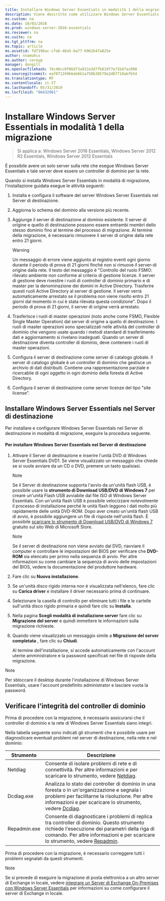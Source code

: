 ```yaml
---
title: Installare Windows Server Essentials in modalità 1 della migrazione
description: Viene descritto come utilizzare Windows Server Essentials
ms.custom: na
ms.date: 10/03/2016
ms.prod: windows-server-2016-essentials
ms.reviewer: na
ms.suite: na
ms.tgt_pltfrm: na
ms.topic: article
ms.assetid: fd7196ac-cfa6-46a5-ba77-6962b47a825e
author: nnamuhcs
ms.author: coreyp
manager: dongill
ms.openlocfilehash: 74c40cc0f06d73a922a3d7fb819f7e71b47ac088
ms.sourcegitcommit: eaf071249b6eb6b1a758b38579a2d87710abfb54
ms.translationtype: MT
ms.contentlocale: it-IT
ms.lasthandoff: 05/31/2019
ms.locfileid: "66432961"
---
```

# <a name="install-windows-server-essentials-in-migration-mode1"></a>Installare Windows Server Essentials in modalità 1 della migrazione

>Si applica a: Windows Server 2016 Essentials, Windows Server 2012 R2 Essentials, Windows Server 2012 Essentials

È possibile avere un solo server sulla rete che esegue Windows Server Essentials e tale server deve essere un controller di dominio per la rete.  
  
 Quando si installa Windows Server Essentials in modalità di migrazione, l'installazione guidata esegue le attività seguenti:  
  
1.  Installa e configura il software del server Windows Server Essentials nel Server di destinazione.  
  
2.  Aggiorna lo schema del dominio alla versione più recente.  
  
3.  Aggiunge il server di destinazione al dominio esistente. Il server di origine e quello di destinazione possono essere entrambi membri dello stesso dominio fino al termine del processo di migrazione. Al termine della migrazione, è necessario rimuovere il server di origine dalla rete entro 21 giorni.  
  
    > [!WARNING]
    >  Un messaggio di errore viene aggiunto al registro eventi ogni giorno durante il periodo di prova di 21 giorni finché non si rimuove il server-di origine dalla rete. Il testo del messaggio è "Controllo del ruolo FSMO: rilevato ambiente non conforme al criterio di gestione licenze. Il server di gestione deve rivestire i ruoli di controller di dominio primario e di master per la denominazione dei domini in Active Directory. Trasferire questi ruoli Active Directory al server di gestione. Il server verrà automaticamente arrestato se il problema non viene risolto entro 21 giorni dal momento in cui è stata rilevata questa condizione". Dopo il periodo di prova di 21 giorni, il server di origine verrà arrestato.  
  
4.  Trasferisce i ruoli di master operazioni (noto anche come FSMO, Flexible Single Master Operation) dal server di origine a quello di destinazione. I ruoli di master operazioni sono specializzati nelle attività del controller di dominio che vengono usate quando i metodi standard di trasferimento dati e aggiornamento si rivelano inadeguati. Quando un server di destinazione diventa controller di dominio, deve contenere i ruoli di master operazioni.  
  
5.  Configura il server di destinazione come server di catalogo globale. Il server di catalogo globale è un controller di dominio che gestisce un archivio di dati distribuiti. Contiene una rappresentazione parziale e ricercabile di ogni oggetto in ogni dominio della foresta di Active Directory.  
  
6.  Configura il server di destinazione come server licenze del tipo "site license".  
  
##  <a name="BKMK_Install"></a> Installare Windows Server Essentials nel Server di destinazione  
 Per installare e configurare Windows Server Essentials nel Server di destinazione in modalità di migrazione, eseguire la procedura seguente.  
  
#### <a name="to-install-windows-server-essentials-on-the-destination-server"></a>Per installare Windows Server Essentials nel Server di destinazione  
  
1. Attivare il Server di destinazione e inserire l'unità DVD di Windows Server Essentials DVD1. Se viene visualizzato un messaggio che chiede se si vuole avviare da un CD o DVD, premere un tasto qualsiasi.  
  
   > [!NOTE]
   >  Se il Server di destinazione supporta l'avvio da un'unità flash USB, è possibile usare la **strumento di Download USB/DVD di Windows 7** per creare un'unità Flash USB avviabile dal file ISO di Windows Server Essentials. Con un'unità flash USB è possibile velocizzare notevolmente il processo di installazione perché le unità flash leggono i dati molto più rapidamente delle unità DVD-ROM. Dopo aver creato un'unità flash USB di avvio, è possibile aggiungere un file di risposte nell'unità flash. È possibile [scaricare lo strumento di Download USB/DVD di Windows 7](https://go.microsoft.com/fwlink/p/?LinkId=248282) gratuito sul sito Web di Microsoft Store.  
  
   > [!NOTE]
   >  Se il server di destinazione non viene avviato dal DVD, riavviare il computer e controllare le impostazioni del BIOS per verificare che **DVD-ROM** sia elencato per primo nella sequenza di avvio. Per altre informazioni su come cambiare la sequenza di avvio delle impostazioni del BIOS, vedere la documentazione del produttore hardware.  
  
2. Fare clic su **Nuova installazione**.  
  
3. Se un'unità disco rigido interna non è visualizzata nell'elenco, fare clic su **Carica driver** e installare il driver necessario prima di continuare.  
  
4. Selezionare la casella di controllo per eliminare tutti i file e le cartelle sull'unità disco rigido primaria e quindi fare clic su **Installa**.  
  
5. Nella pagina **Scegli modalità di installazione server** fare clic su **Migrazione del server** e quindi immettere le informazioni sulla migrazione richieste.  
  
6. Quando viene visualizzato un messaggio simile a **Migrazione del server completata** , fare clic su **Chiudi**.  
  
   Al termine dell'installazione, si accede automaticamente con l'account utente amministratore e la password specificati nel file di risposte della migrazione.  
  
> [!NOTE]
>  Per sbloccare il desktop durante l'installazione di Windows Server Essentials, usare l'account predefinito administrator e lasciare vuota la password.  
  
##  <a name="BKMK_VerifyTheHealthOfDC"></a> Verificare l'integrità del controller di dominio  
 Prima di procedere con la migrazione, è necessario assicurarsi che il controller di dominio e la rete di Windows Server Essentials siano integri.  
  
 Nella tabella seguente sono indicati gli strumenti che è possibile usare per diagnosticare eventuali problemi nel server di destinazione, nella rete e nel dominio:  
  
|Strumento|Descrizione|  
|----------|-----------------|  
|Netdiag|Consente di isolare problemi di rete e di connettività. Per altre informazioni e per scaricare lo strumento, vedere [Netdiag](https://go.microsoft.com/fwlink/?LinkId=217388).|  
|Dcdiag.exe|Analizza lo stato dei controller di dominio in una foresta o in un'organizzazione e segnala i problemi per facilitarne la risoluzione. Per altre informazioni e per scaricare lo strumento, vedere [Dcdiag](https://go.microsoft.com/fwlink/?LinkId=217389).|  
|Repadmin.exe|Consente di diagnosticare i problemi di replica tra controller di dominio. Questo strumento richiede l'esecuzione dei parametri della riga di comando. Per altre informazioni e per scaricare lo strumento, vedere [Repadmin](https://go.microsoft.com/fwlink/?LinkId=217387).|  
  
 Prima di procedere con la migrazione, è necessario correggere tutti i problemi segnalati da questi strumenti.  
  
> [!NOTE]
>  Se si prevede di eseguire la migrazione di posta elettronica a un altro server di Exchange in locale, vedere [integrare un Server di Exchange On-Premises con Windows Server Essentials](../manage/Integrate-an-On-Premises-Exchange-Server-with-Windows-Server-Essentials.md) per informazioni su come configurare il server di Exchange in locale.
